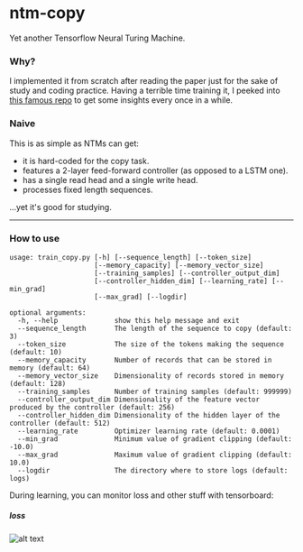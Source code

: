 # ntm-copy
Yet another Tensorflow Neural Turing Machine.

### Why?
I implemented it from scratch after reading the paper 
just for the sake of study and coding practice. 
Having a terrible time training it, I peeked into
[this famous repo](https://github.com/carpedm20/NTM-tensorflow) to
get some insights every once in a while.

### Naive
This is as simple as NTMs can get:
* it is hard-coded for the copy task.
* features a 2-layer feed-forward controller 
(as opposed to a LSTM one).
* has a single read head and a single write head.
* processes fixed length sequences.

...yet it's good for studying.

---
### How to use
```
usage: train_copy.py [-h] [--sequence_length] [--token_size]
                     [--memory_capacity] [--memory_vector_size]
                     [--training_samples] [--controller_output_dim]
                     [--controller_hidden_dim] [--learning_rate] [--min_grad]
                     [--max_grad] [--logdir]

optional arguments:
  -h, --help              show this help message and exit
  --sequence_length       The length of the sequence to copy (default: 3)
  --token_size            The size of the tokens making the sequence (default: 10)
  --memory_capacity       Number of records that can be stored in memory (default: 64)
  --memory_vector_size    Dimensionality of records stored in memory (default: 128)
  --training_samples      Number of training samples (default: 999999)
  --controller_output_dim Dimensionality of the feature vector produced by the controller (default: 256)
  --controller_hidden_dim Dimensionality of the hidden layer of the controller (default: 512)
  --learning_rate         Optimizer learning rate (default: 0.0001)
  --min_grad              Minimum value of gradient clipping (default: -10.0)
  --max_grad              Maximum value of gradient clipping (default: 10.0)
  --logdir                The directory where to store logs (default: logs)
```

During learning, you can monitor loss and other stuff with tensorboard:
##### loss
![alt text](/img/loss "Loss value")
